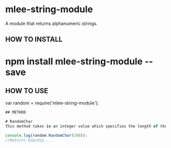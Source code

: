 # mlee-string-module
A module that returns alphanumeric strings.

## HOW TO INSTALL
# npm install mlee-string-module --save

## HOW TO USE
var random = require('mlee-string-module');

```javascript
## METHOD

# RandomChar
This method takes in an integer value which specifies the length of the returned strings.

console.log(random.RandomChar(100));
//Returns b2pcd12....